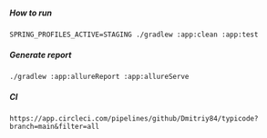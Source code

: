 ##### How to run
```
SPRING_PROFILES_ACTIVE=STAGING ./gradlew :app:clean :app:test
```

##### Generate report
```
./gradlew :app:allureReport :app:allureServe
```

##### CI
```
https://app.circleci.com/pipelines/github/Dmitriy84/typicode?branch=main&filter=all
```
